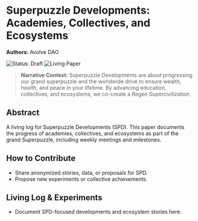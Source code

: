 # Superpuzzle Developments: Academies, Collectives, and Ecosystems

**Authors:** Avolve DAO

![Status: Draft](https://img.shields.io/badge/status-draft-orange) ![Living Paper](https://img.shields.io/badge/living--document-true-blue)

> **Narrative Context:**
> Superpuzzle Developments are about progressing our grand superpuzzle and the worldwide drive to ensure wealth, health, and peace in your lifetime. By advancing education, collectives, and ecosystems, we co-create a Regen Supercivilization.

## Abstract
A living log for Superpuzzle Developments (SPD). This paper documents the progress of academies, collectives, and ecosystems as part of the grand Superpuzzle, including weekly meetings and milestones.

## How to Contribute
- Share anonymized stories, data, or proposals for SPD.
- Propose new experiments or collective achievements.

## Living Log & Experiments
- Document SPD-focused developments and ecosystem stories here.
